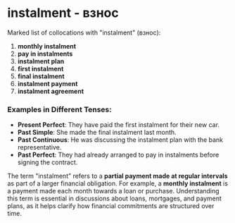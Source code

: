 # instalment - взнос

Marked list of collocations with "instalment" (взнос):

1. **monthly instalment**  
2. **pay in instalments**  
3. **instalment plan**  
4. **first instalment**  
5. **final instalment**  
6. **instalment payment**  
7. **instalment agreement**  

### Examples in Different Tenses:

- **Present Perfect**: They have paid the first instalment for their new car.  
- **Past Simple**: She made the final instalment last month.  
- **Past Continuous**: He was discussing the instalment plan with the bank representative.  
- **Past Perfect**: They had already arranged to pay in instalments before signing the contract.  

The term "instalment" refers to a **partial payment made at regular intervals** as part of a larger financial obligation. For example, a **monthly instalment** is a payment made each month towards a loan or purchase. Understanding this term is essential in discussions about loans, mortgages, and payment plans, as it helps clarify how financial commitments are structured over time.
